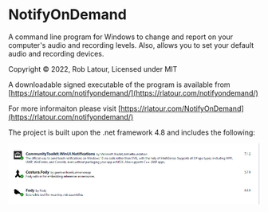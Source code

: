 ﻿# NotifyOnDemand
A command line program for Windows to change and report on your computer's audio and recording levels.  Also, allows you to set your default audio and recording devices.

Copyright © 2022, Rob Latour, Licensed under MIT

A downloadable signed executable of the program is available from  [https://rlatour.com/notifyondemand/](https://rlatour.com/notifyondemand/)

For more informaiton please visit  [https://rlatour.com/NotifyOnDemand](https://rlatour.com/notifyondemand/)

The project is built upon the .net framework 4.8 and includes the following:

![components](https://github.com/roblatour/notifyondemand/blob/main/components.jpg)

